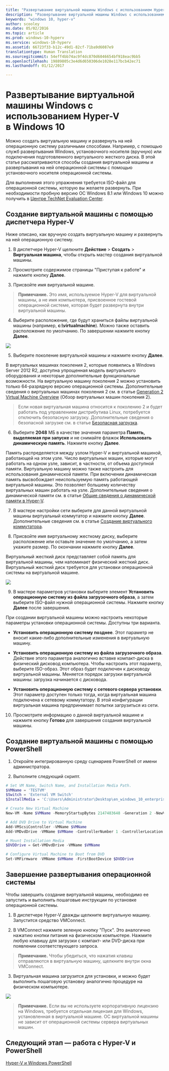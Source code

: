 ```yaml
---
title: "Развертывание виртуальной машины Windows с использованием Hyper-V в Windows 10"
description: "Развертывание виртуальной машины Windows с использованием Hyper-V в Windows 10"
keywords: "windows 10, hyper-v"
author: scooley
ms.date: 05/02/2016
ms.topic: article
ms.prod: windows-10-hyperv
ms.service: windows-10-hyperv
ms.assetid: 66723f33-b12c-49d1-82cf-71ba9d6087e9
translationtype: Human Translation
ms.sourcegitcommit: 54eff4bb74ac9f4dc870d6046654bf918eac9bb5
ms.openlocfilehash: 19889805c3e4d6d650306de1028e117bcb42ec71
ms.lasthandoff: 01/12/2017

---
```


# Развертывание виртуальной машины Windows с использованием Hyper-V в Windows 10

Можно создать виртуальную машину и развернуть на ней операционную систему различными способами. Например, с помощью служб развертывания Windows, установочного носителя (вручную) или подключения подготовленного виртуального жесткого диска. В этой статье рассматриваются способы создания виртуальной машины и развертывания на ней операционной системы с помощью установочного носителя операционной системы.

Для выполнения этого упражнения требуется ISO-файл для операционной системы, которую вы желаете развернуть. При необходимости пробную версию ОС Windows 8.1 или Windows 10 можно получить в [Центре TechNet Evaluation Center](http://www.microsoft.com/en-us/evalcenter/).

## Создание виртуальной машины с помощью диспетчера Hyper-V
Ниже описано, как вручную создать виртуальную машину и развернуть на ней операционную систему.

1. В диспетчере Hyper-V щелкните **Действие** > **Создать** > **Виртуальная машина**, чтобы открыть мастер создания виртуальной машины.

2. Просмотрите содержимое страницы "Приступая к работе" и нажмите кнопку **Далее**. 

3. Присвойте имя виртуальной машине.
  > **Примечание.** Это имя, используемое Hyper-V для виртуальной машины, а не имя компьютера, присвоенное гостевой операционной системе, которая будет развернута внутри виртуальной машины.

4. Выберите расположение, где будут храниться файлы виртуальной машины (например, **c:\virtualmachine**). Можно также оставить расположение по умолчанию. По завершении нажмите кнопку **Далее**.
    
  ![](media/new_vm_upd.png)

5. Выберите поколение виртуальной машины и нажмите кнопку **Далее**.  

  В виртуальных машинах поколения 2, которые появились в Windows Server 2012 R2, доступна упрощенная модель виртуального оборудования и некоторые дополнительные функциональные возможности. На виртуальную машину поколения 2 можно установить только 64-разрядную версию операционной системы. Дополнительные сведения о виртуальных машинах поколения 2 см. в статье [Generation 2 Virtual Machine Overview](https://technet.microsoft.com/en-us/library/dn282285.aspx) (Обзор виртуальных машин поколения 2).
  
  > Если новая виртуальная машина относится к поколению 2 и будет работать под управлением дистрибутива Linux, потребуется отключить безопасную загрузку. Дополнительные сведения о безопасной загрузке см. в статье [Безопасная загрузка](https://technet.microsoft.com/en-us/library/dn486875.aspx).

6. Выберите **2048** МБ в качестве значения параметра **Память, выделяемая при запуске** и не снимайте флажок **Использовать динамическую память**. Нажмите кнопку **Далее**.  

  Память распределяется между узлом Hyper-V и виртуальной машиной, работающей на этом узле. Число виртуальных машин, которые могут работать на одном узле, зависит, в частности, от объема доступной памяти. Виртуальную машину можно также настроить для использования динамической памяти. При включении динамическая память высвобождает неиспользуемую память работающей виртуальной машины. Это позволяет большему количеству виртуальных машин работать на узле. Дополнительные сведения о динамической памяти см. в статье [Общие сведения о динамической памяти в Hyper-V](https://technet.microsoft.com/en-us/library/hh831766.aspx).

7. В мастере настройки сети выберите для данной виртуальной машины виртуальный коммутатор и нажмите кнопку **Далее**. Дополнительные сведения см. в статье [Создание виртуального коммутатора](connect-to-network.md).

8. Присвойте имя виртуальному жесткому диску, выберите расположение или оставьте значение по умолчанию, а затем укажите размер. По окончании нажмите кнопку **Далее**.

  Виртуальный жесткий диск представляет собой память для виртуальной машины, чем напоминает физический жесткий диск. Виртуальный жесткий диск требуется для установки операционной системы на виртуальной машине.
  
  ![](media/new_vhd_upd.png)  

9. В мастере параметров установки выберите элемент **Установить операционную систему из файла загрузочного образа**, а затем выберите ISO-файл нужной операционной системы. Нажмите кнопку **Далее** после завершения.

  При создании виртуальной машины можно настроить некоторые параметры установки операционной системы. Доступны три варианта.

  - **Установить операционную систему позднее**. Этот параметр не вносит какие-либо дополнительные изменения в виртуальную машину.

  - **Установить операционную систему из файла загрузочного образа**. Действие этого параметра аналогично вставке компакт-диска в физический дисковод компьютера. Чтобы настроить этот параметр, выберите ISO-образ. Этот образ будет подключен к дисководу виртуальной машины. Меняется порядок загрузки виртуальной машины: загрузка начинается с дисковода.

  - **Установить операционную систему с сетевого сервера установки**. Этот параметр доступен только тогда, когда виртуальная машина подключена к сетевому коммутатору. В этой конфигурации виртуальная машина предпринимает попытки загрузиться из сети.
  
10. Просмотрите информацию о данной виртуальной машине и нажмите кнопку **Готово** для завершения создания виртуальной машины.

## Создание виртуальной машины с помощью PowerShell

1. Откройте интегрированную среду сценариев PowerShell от имени администратора.

2. Выполните следующий скрипт.

  ```powershell
  # Set VM Name, Switch Name, and Installation Media Path.
  $VMName = 'TESTVM'
  $Switch = 'External VM Switch'
  $InstallMedia = 'C:\Users\Administrator\Desktop\en_windows_10_enterprise_x64_dvd_6851151.iso'
  
  # Create New Virtual Machine
  New-VM -Name $VMName -MemoryStartupBytes 2147483648 -Generation 2 -NewVHDPath "D:\Virtual Machines\$VMName\$VMName.vhdx" -NewVHDSizeBytes 53687091200 -Path "D:\Virtual Machines\$VMName" -SwitchName $Switch
  
  # Add DVD Drive to Virtual Machine
  Add-VMScsiController -VMName $VMName
  Add-VMDvdDrive -VMName $VMName -ControllerNumber 1 -ControllerLocation 0 -Path $InstallMedia
  
  # Mount Installation Media
  $DVDDrive = Get-VMDvdDrive -VMName $VMName
  
  # Configure Virtual Machine to Boot from DVD
  Set-VMFirmware -VMName $VMName -FirstBootDevice $DVDDrive
  ```
  
## Завершение развертывания операционной системы

Чтобы завершить создание виртуальной машины, необходимо ее запустить и выполнить пошаговые инструкции по установке операционной системы.

1. В диспетчере Hyper-V дважды щелкните виртуальную машину. Запустится средство VMConnect.

2. В VMConnect нажмите зеленую кнопку "Пуск". Это аналогично нажатию кнопки питания на физическом компьютере. Нажмите любую клавишу для загрузки с компакт- или DVD-диска при появлении соответствующего запроса.
  > **Примечание.** Чтобы убедиться, что нажатия клавиш отправляются в виртуальную машину, щелкните внутри окна VMConnect.

3. Виртуальная машина загрузится для установки, и можно будет выполнить пошаговую установку аналогично процедуре на физическом компьютере.

  ![](media/OSDeploy_upd.png) 

> **Примечание.** Если вы не используете корпоративную лицензию на Windows, требуется отдельная лицензия для Windows, установленная в виртуальной машине. ОС виртуальной машины не зависит от операционной системы сервера виртуальных машин.

## Следующий этап — работа с Hyper-V и PowerShell
[Hyper-V и Windows PowerShell](try-hyper-v-powershell.md)
